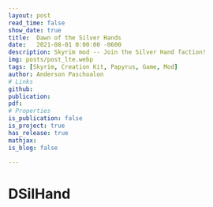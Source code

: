 ```yaml
---
layout: post
read_time: false
show_date: true
title:  Dawn of the Silver Hands
date:   2021-08-01 0:00:00 -0600
description: Skyrim mod -- Join the Silver Hand faction!
img: posts/post_lte.webp
tags: [Skyrim, Creation Kit, Papyrus, Game, Mod]
author: Anderson Paschoalon
# Links
github: 
publication: 
pdf: 
# Properties
is_publication: false
is_project: true
has_release: true
mathjax: 
is_blog: false

---
```


# DSilHand